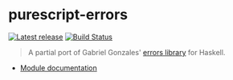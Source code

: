 # purescript-errors

[![Latest release](http://img.shields.io/bower/v/purescript-errors.svg)](https://github.com/passy/purescript-errors/releases)
[![Build Status](https://travis-ci.org/passy/purescript-errors.svg?branch=master)](https://travis-ci.org/passy/purescript-errors)

> A partial port of Gabriel Gonzales' [errors
> library](https://github.com/Gabriel439/Haskell-Errors-Library) for Haskell.

- [Module documentation](docs/Control/Error/Util.md)
